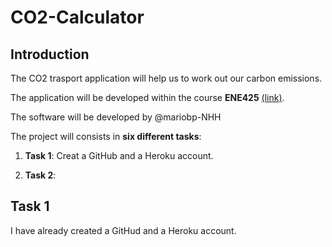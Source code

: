# CO2-Calculator
## Introduction
The CO2 trasport application will help us to work out our carbon emissions.

The application will be developed within the course __ENE425__ [(link)](https://www.nhh.no/en/courses/sustainable-energy/).

The software will be developed by @mariobp-NHH

The project will consists in __six different tasks__:

1. __Task 1__: Creat a GitHub and a Heroku account.

2. __Task 2__:

## Task 1

I have already created a GitHud and a Heroku account.
